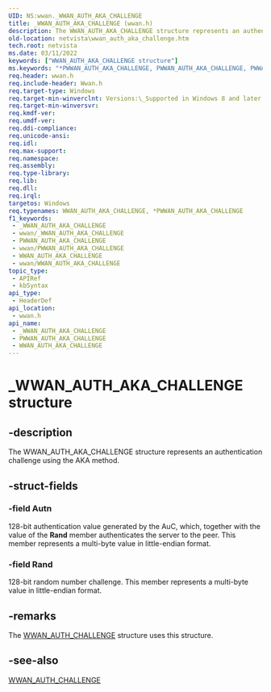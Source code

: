 ```yaml
---
UID: NS:wwan._WWAN_AUTH_AKA_CHALLENGE
title: _WWAN_AUTH_AKA_CHALLENGE (wwan.h)
description: The WWAN_AUTH_AKA_CHALLENGE structure represents an authentication challenge using the AKA method.
old-location: netvista\wwan_auth_aka_challenge.htm
tech.root: netvista
ms.date: 03/11/2022
keywords: ["WWAN_AUTH_AKA_CHALLENGE structure"]
ms.keywords: "*PWWAN_AUTH_AKA_CHALLENGE, PWWAN_AUTH_AKA_CHALLENGE, PWWAN_AUTH_AKA_CHALLENGE structure pointer [Network Drivers Starting with Windows Vista], WWAN_AUTH_AKA_CHALLENGE, WWAN_AUTH_AKA_CHALLENGE structure [Network Drivers Starting with Windows Vista], _WWAN_AUTH_AKA_CHALLENGE, netvista.wwan_auth_aka_challenge, wwan/PWWAN_AUTH_AKA_CHALLENGE, wwan/WWAN_AUTH_AKA_CHALLENGE"
req.header: wwan.h
req.include-header: Wwan.h
req.target-type: Windows
req.target-min-winverclnt: Versions:\_Supported in Windows 8 and later versions of Windows.
req.target-min-winversvr: 
req.kmdf-ver: 
req.umdf-ver: 
req.ddi-compliance: 
req.unicode-ansi: 
req.idl: 
req.max-support: 
req.namespace: 
req.assembly: 
req.type-library: 
req.lib: 
req.dll: 
req.irql: 
targetos: Windows
req.typenames: WWAN_AUTH_AKA_CHALLENGE, *PWWAN_AUTH_AKA_CHALLENGE
f1_keywords:
 - _WWAN_AUTH_AKA_CHALLENGE
 - wwan/_WWAN_AUTH_AKA_CHALLENGE
 - PWWAN_AUTH_AKA_CHALLENGE
 - wwan/PWWAN_AUTH_AKA_CHALLENGE
 - WWAN_AUTH_AKA_CHALLENGE
 - wwan/WWAN_AUTH_AKA_CHALLENGE
topic_type:
 - APIRef
 - kbSyntax
api_type:
 - HeaderDef
api_location:
 - wwan.h
api_name:
 - _WWAN_AUTH_AKA_CHALLENGE
 - PWWAN_AUTH_AKA_CHALLENGE
 - WWAN_AUTH_AKA_CHALLENGE
---
```


# _WWAN_AUTH_AKA_CHALLENGE structure


## -description

The WWAN_AUTH_AKA_CHALLENGE structure represents an authentication challenge using the AKA method.

## -struct-fields



 




### -field Autn

128-bit authentication value generated by the AuC, which, together  with the value of the <b>Rand</b> member authenticates the server to the peer. This member represents a multi-byte value in little-endian format.


### -field Rand

128-bit random number challenge. This member represents a multi-byte value in little-endian format.

## -remarks

The <a href="/windows-hardware/drivers/ddi/wwan/ns-wwan-_wwan_auth_challenge">WWAN_AUTH_CHALLENGE</a> structure uses this structure.

## -see-also

<a href="/windows-hardware/drivers/ddi/wwan/ns-wwan-_wwan_auth_challenge">WWAN_AUTH_CHALLENGE</a>


